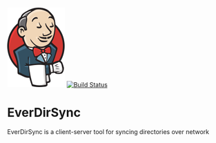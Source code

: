 ![](./assets/jenkins.svg)
[![Build Status](https://ci.everalerta.com/buildStatus/icon?job=everdirsync%2Fmain)](https://ci.everalerta.com/job/everdirsync/job/main/)

# EverDirSync
EverDirSync is a client-server tool for syncing directories over network
